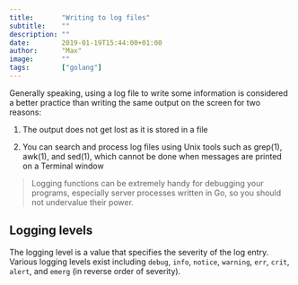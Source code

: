 ```yaml
---
title:       "Writing to log files"
subtitle:    ""
description: ""
date:        2019-01-19T15:44:00+01:00
author:      "Max"
image:       ""
tags:        ["golang"]
---
```


Generally speaking, using a log file to write some information is considered a better practice than writing the same output on the screen for two reasons:

1. The output does not get lost as it is stored in a file

2. You can search and process log files using Unix tools such as grep(1), awk(1), and sed(1), which cannot be done when messages are printed on a Terminal window

> Logging functions can be extremely handy for debugging your programs, especially server processes written in Go, so you should not undervalue their power.

## Logging levels

The logging level is a value that specifies the severity of the log entry. Various logging levels exist including `debug`, `info`, `notice`, `warning`, `err`, `crit`, `alert`, and `emerg` (in reverse order of severity).